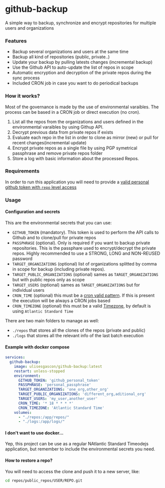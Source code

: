 # github-backup

A simple way to backup, synchronize and encrypt repositories for multiple users and organizations

### Features

- Backup several organizations and users at the same time
- Backup all kind of repositories (public, private..)
- Update your backup by pulling latests changes (incremental backup)
- Use the Github API to auto-update the list of repos in scope
- Automatic encryption and decryption of the private repos during the sync process
- Included CRON job in case you want to do periodical backups

### How it works?

Most of the governance is made by the use of environmental varaibles. The process can be based in a CRON job or direct execution (no cron).

1. List all the repos from the organizations and users defined in the environmental varaibles by using Githup API.
2. Decrypt previous data from private repos if exists
3. Evaluate each repo in the list in order to clone as mirror (new) or pull for recent changes(incremental update)
4. Encrypt private repos as a single file by using PGP symetrical passphrase and remove private repos folder
5. Store a log with basic information about the processed Repos.

### Requirements

In order to run this application you will need to provide a [valid personal github token with `repo` level access](https://docs.github.com/es/authentication/keeping-your-account-and-data-secure/creating-a-personal-access-token)

### Usage

#### Configuration and secrets

This are the environmental secrets that you can use:

- `GITHUB_TOKEN` (mandatory). This token is used to perform the API calls to Github and to clone/pull for private repos
- `PASSPHRASE` (optional). Only is required if you want to backup private repositories. This is the passphare used to encrypt/decrypt the private repos. Highly recommended to use a STRONG, LONG and NON-REUSED password
- `TARGET_ORGANIZATIONS` (optional) list of organizations splitted by comma in scope for backup (including private repos).
- `TARGET_PUBLIC_ORGANIZATIONS` (optional) sames as `TARGET_ORGANIZATIONS` but with public repos only as scope
- `TARGET_USERS` (optional) sames as `TARGET_ORGANIZATIONS` but for individual users
- `CRON_TIME` (optional) this must be a [cron valid pattern](https://www.freeformatter.com/cron-expression-generator-quartz.html). If this is present the execution will be always a CRON jobs based
- `CRON_TIMEZONE` (optional) this must be a valid [Timezone](https://en.wikipedia.org/wiki/List_of_tz_database_time_zones), by default is using `Atlantic Standard Time`

There are two main folders to manage as well:
- `./repos` that stores all the clones of the repos (private and public)
- `./logs` that stores all the relevant info of the last batch execution


#### Example with docker compose

```yml
services:
  github-backup:
    image: ulisesgascon/github-backup:latest
    restart: unless-stopped
    environment:
      GITHUB_TOKEN: 'github_personal_token'
      PASSPHRASE: 'personal_passphrase'
      TARGET_ORGANIZATIONS: 'one_org,other_org'
      TARGET_PUBLIC_ORGANIZATIONS: 'different_org,aditional_org'
      TARGET_USERS: 'my_user,another_user'
      CRON_TIME: '* 18 * * * *'
      CRON_TIMEZONE: 'Atlantic Standard Time'
    volumes:
      - "./repos:/app/repos/"
      - "./logs:/app/logs/"
```

#### I don't want to use docker...

Yep, this project can be use as a regular NAtlantic Standard Timeodejs application, but remember to include the environmental secrets you need.
#### How to restore a repo?

You will need to access the clone and push it to a new server, like:

```bash
cd repos/public_repos/USER/REPO.git
```